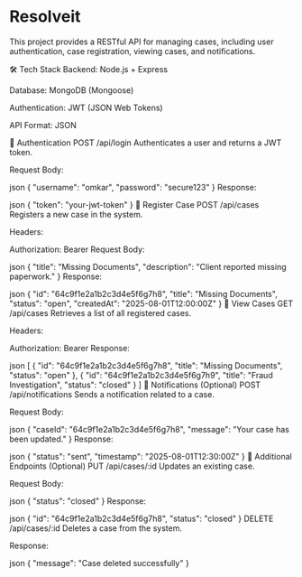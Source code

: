 # Resolveit
This project provides a RESTful API for managing cases, including user authentication, case registration, viewing cases, and notifications.

🛠️ Tech Stack
Backend: Node.js + Express

Database: MongoDB (Mongoose)

Authentication: JWT (JSON Web Tokens)

API Format: JSON

🔐 Authentication
POST /api/login
Authenticates a user and returns a JWT token.

Request Body:

json
{
  "username": "omkar",
  "password": "secure123"
}
Response:

json
{
  "token": "your-jwt-token"
}
📝 Register Case
POST /api/cases
Registers a new case in the system.

Headers:

Authorization: Bearer <token>
Request Body:

json
{
  "title": "Missing Documents",
  "description": "Client reported missing paperwork."
}
Response:

json
{
  "id": "64c9f1e2a1b2c3d4e5f6g7h8",
  "title": "Missing Documents",
  "status": "open",
  "createdAt": "2025-08-01T12:00:00Z"
}
📂 View Cases
GET /api/cases
Retrieves a list of all registered cases.

Headers:

Authorization: Bearer <token>
Response:

json
[
  {
    "id": "64c9f1e2a1b2c3d4e5f6g7h8",
    "title": "Missing Documents",
    "status": "open"
  },
  {
    "id": "64c9f1e2a1b2c3d4e5f6g7h9",
    "title": "Fraud Investigation",
    "status": "closed"
  }
]
🔔 Notifications (Optional)
POST /api/notifications
Sends a notification related to a case.

Request Body:

json
{
  "caseId": "64c9f1e2a1b2c3d4e5f6g7h8",
  "message": "Your case has been updated."
}
Response:

json
{
  "status": "sent",
  "timestamp": "2025-08-01T12:30:00Z"
}
🧹 Additional Endpoints (Optional)
PUT /api/cases/:id
Updates an existing case.

Request Body:

json
{
  "status": "closed"
}
Response:

json
{
  "id": "64c9f1e2a1b2c3d4e5f6g7h8",
  "status": "closed"
}
DELETE /api/cases/:id
Deletes a case from the system.

Response:

json
{
  "message": "Case deleted successfully"
}
